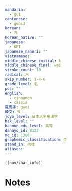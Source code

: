```yaml
---
mandarin:
  - guì
cantonese:
  - gwai3
korean:
  - 계
korean_native: ""
japanese:
  - KEI
japanese_nanori: ""
vietnamese:
middle_chinese_initial: k
middle_chinese_final: wei
stroke_count: 10
radical: 木
skip_number: 1-4-6
grade_level: 名
pos: ""
english:
  - cinnamon
  - cassia
羅馬字: gwei
韓文: 궤
joyo_level: 日本人名用漢字
hsk_level: ""
hanmun_edu_level: 高等
danayo_id: 8123
mc_id: 1388
graphemic_classification: 圭
stand_in: 肉桂
aliases:
---
```

```meta-bind-embed
[[nav/char_info]]
```

# Notes
